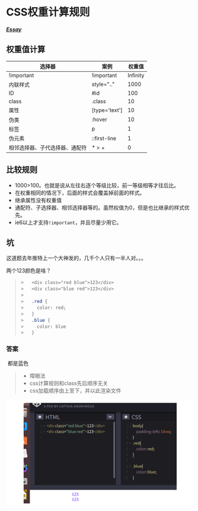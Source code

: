 # CSS权重计算规则

##### [Essay](https://dixinl.github.io/Essay/)

## 权重值计算

| 选择器                         | 案例          | 权重值   |
| ------------------------------ | ------------- | -------- |
| !important                     | !important    | Infinity |
| 内联样式                       | style=".."    | 1000     |
| ID                             | #id           | 100      |
| class                          | .class        | 10       |
| 属性                           | [type='text'] | 10       |
| 伪类                           | :hover        | 10       |
| 标签                           | p             | 1        |
| 伪元素                         | ::first-line  | 1        |
| 相邻选择器、子代选择器、通配符 | * > +         | 0        |

## 比较规则

-   1000>100。也就是说从左往右逐个等级比较，前一等级相等才往后比。
-   在权重相同的情况下，后面的样式会覆盖掉前面的样式。
-   继承属性没有权重值
-   通配符、子选择器、相邻选择器等的。虽然权值为0，但是也比继承的样式优先。
-   ie6以上才支持`!important`，并且尽量少用它。

## 坑

这道题去年推特上一个大神发的，几千个人只有一半人对。。。

两个123颜色是啥？

>   ```css
>   >   <div class="red blue">123</div>
>   >   <div class="blue red">123</div>
>   >
>   >   .red {
>   >     color: red;
>   >   }
>   >   .blue {
>   >     color: blue
>   >   }
>   ```

### 答案

​	都是蓝色

>   -   障眼法
>   -   css计算规则和class先后顺序无关
>   -   css加载顺序由上至下，并以此渲染文件

![1565583214823](images/1565583214823.png)
